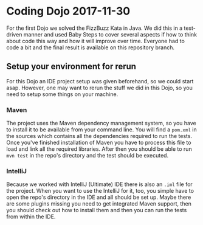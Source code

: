 # Coding Dojo 2017-11-30
For the first Dojo we solved the FizzBuzz Kata in Java. We did this in a test-driven manner and used Baby Steps to cover several aspects if how to think about code this way and how it will improve over time. Everyone had to code a bit and the final result is available on this repository branch.

## Setup your environment for rerun
For this Dojo an IDE project setup was given beforehand, so we could start asap. However, one may want to rerun the stuff we did in this Dojo, so you need to setup some things on your machine.

### Maven
The project uses the Maven dependency management system, so you have to install it to be available from your command line. You will find a `pom.xml` in the sources which contains all the dependencies required to run the tests. Once you've finished installation of Maven you have to process this file to load and link all the required libraries. After then you should be able to run `mvn test` in the repo's directory and the test should be executed.

### IntelliJ
Because we worked with IntelliJ (Ultimate) IDE there is also an `.iml` file for the project. When you want to use the IntelliJ for it, too, you simple have to open the repo's directory in the IDE and all should be set up. Maybe there are some plugins missing you need to get integrated Maven support, then you should check out how to install them and then you can run the tests from within the IDE.
